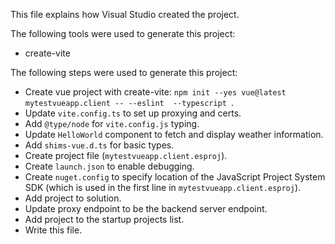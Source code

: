 This file explains how Visual Studio created the project.

The following tools were used to generate this project:
- create-vite

The following steps were used to generate this project:
- Create vue project with create-vite: `npm init --yes vue@latest mytestvueapp.client -- --eslint  --typescript `.
- Update `vite.config.ts` to set up proxying and certs.
- Add `@type/node` for `vite.config.js` typing.
- Update `HelloWorld` component to fetch and display weather information.
- Add `shims-vue.d.ts` for basic types.
- Create project file (`mytestvueapp.client.esproj`).
- Create `launch.json` to enable debugging.
- Create `nuget.config` to specify location of the JavaScript Project System SDK (which is used in the first line in `mytestvueapp.client.esproj`).
- Add project to solution.
- Update proxy endpoint to be the backend server endpoint.
- Add project to the startup projects list.
- Write this file.

